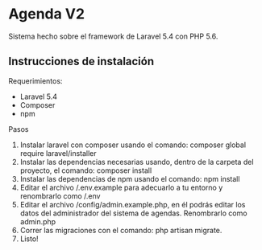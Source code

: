 # Agenda V2
<p>
    Sistema hecho sobre el framework de Laravel 5.4 con PHP 5.6.
</p>

## Instrucciones de instalación

Requerimientos:
- Laravel 5.4
- Composer
- npm

Pasos
1. Instalar laravel con composer usando el comando: composer global require laravel/installer
2. Instalar las dependencias necesarias usando, dentro de la carpeta del proyecto, el comando: composer install
3. Instalar las dependencias de npm usando el comando: npm install
4. Editar el archivo /.env.example para adecuarlo a tu entorno y renombrarlo como /.env
5. Editar el archivo /config/admin.example.php, en él podrás editar los datos del administrador del sistema de agendas. Renombrarlo como admin.php 
7. Correr las migraciones con el comando: php artisan migrate.
8. Listo!
